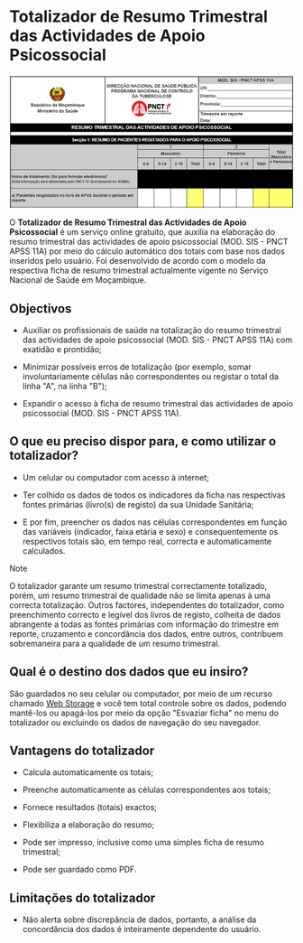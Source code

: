 # Totalizador de Resumo Trimestral das Actividades de Apoio Psicossocial

![Trecho do Totalizador de Resumo Trimestral das Actividades de Apoio Psicossocial](imagens/totalizador-de-resumo-trimestral-das-actividades-de-apoio-psicossocial-mod-sis-pnct-apss-11-a.png)

O **Totalizador de Resumo Trimestral das Actividades de Apoio Psicossocial** é um serviço online gratuito, que auxilia na elaboração do resumo trimestral das actividades de apoio psicossocial (MOD. SIS - PNCT APSS 11A) por meio do cálculo automático dos totais com base nos dados inseridos pelo usuário. Foi desenvolvido de acordo com o modelo da respectiva ficha de resumo trimestral actualmente vigente no Serviço Nacional de Saúde em Moçambique.


## Objectivos

* Auxiliar os profissionais de saúde na totalização do resumo trimestral das actividades de apoio psicossocial (MOD. SIS - PNCT APSS 11A) com exatidão e prontidão;

* Minimizar possíveis erros de totalização (por exemplo, somar involuntariamente células não correspondentes ou registar o total da linha "A", na linha "B");

* Expandir o acesso à ficha de resumo trimestral das actividades de apoio psicossocial (MOD. SIS - PNCT APSS 11A).


## O que eu preciso dispor para, e como utilizar o totalizador?

* Um celular ou computador com acesso à internet;

* Ter colhido os dados de todos os indicadores da ficha nas respectivas fontes primárias (livro(s) de registo) da sua Unidade Sanitária;

* E por fim, preencher os dados nas células correspondentes em função das variáveis (indicador, faixa etária e sexo) e consequentemente os respectivos totais são, em tempo real, correcta e automaticamente calculados.


>[!NOTE]
>
> O totalizador garante um resumo trimestral correctamente totalizado, porém, um resumo trimestral de qualidade não se limita apenas à uma correcta totalização. Outros factores, independentes do totalizador, como preenchimento correcto e legível dos livros de registo, colheita de dados abrangente a todas as fontes primárias com informação do trimestre em reporte, cruzamento e concordância dos dados, entre outros, contribuem sobremaneira para a qualidade de um resumo trimestral.


## Qual é o destino dos dados que eu insiro?

São guardados no seu celular ou computador, por meio de um recurso chamado [Web Storage](https://developer.mozilla.org/pt-BR/docs/Web/API/Web_Storage_API) e você tem total controle sobre os dados, podendo mantê-los ou apagá-los por meio da opção "Esvaziar ficha" no menu do totalizador ou excluindo os dados de navegação do seu navegador.


## Vantagens do totalizador

* Calcula automaticamente os totais;

* Preenche automaticamente as células correspondentes aos totais;

* Fornece resultados (totais) exactos;

* Flexibiliza a elaboração do resumo;

* Pode ser impresso, inclusive como uma simples ficha de resumo trimestral;

* Pode ser guardado como PDF.


## Limitações do totalizador

* Não alerta sobre discrepância de dados, portanto, a análise da concordância dos dados é inteiramente dependente do usuário.